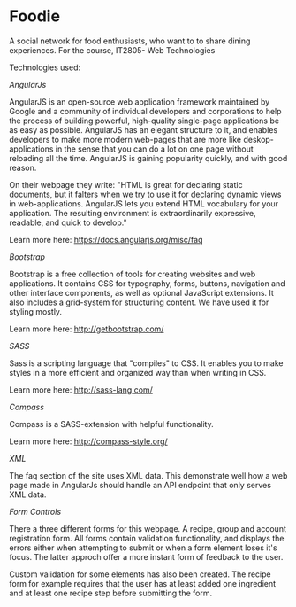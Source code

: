 Foodie
======

A social network for food enthusiasts, who want to to share dining experiences.
For the course, IT2805- Web Technologies






Technologies used:

*AngularJs*


AngularJS is an open-source web application framework maintained by Google and a community of individual developers and corporations to help the process of building powerful, high-quality single-page applications be as easy as possible.
AngularJS has an elegant structure to it, and enables developers to make more modern web-pages that are more like deskop-applications in the sense that you can do a lot on one page without reloading all the time. AngularJS is gaining popularity quickly, and with good reason.

On their webpage they write: "HTML is great for declaring static documents, but it falters when we try to use it for declaring dynamic views in web-applications. AngularJS lets you extend HTML vocabulary for your application. The resulting environment is extraordinarily expressive, readable, and quick to develop."

Learn more here: https://docs.angularjs.org/misc/faq




*Bootstrap*


Bootstrap is a free collection of tools for creating websites and web applications. It contains CSS for typography, forms, buttons, navigation and other interface components, as well as optional JavaScript extensions. It also includes a grid-system for structuring content.
We have used it for styling mostly.

Learn more here: http://getbootstrap.com/




*SASS*


Sass is a scripting language that "compiles" to CSS. It enables you to make styles in a more efficient and organized way than when writing in CSS.

Learn more here: http://sass-lang.com/




*Compass*


Compass is a SASS-extension with helpful functionality.

Learn more here: http://compass-style.org/



*XML*


The faq section of the site uses XML data. This demonstrate well how a web page
made in AngularJs should handle an API endpoint that only serves XML data.



*Form Controls*

There a three different forms for this webpage. A recipe, group and account
registration form. All forms contain validation functionality, and displays
the errors either when attempting to submit or when a form element loses it's
focus. The latter approch offer a more instant form of feedback to the user.

Custom validation for some elements has also been created. The recipe form
for example requires that the user has at least added one ingredient and at least
one recipe step before submitting the form.

